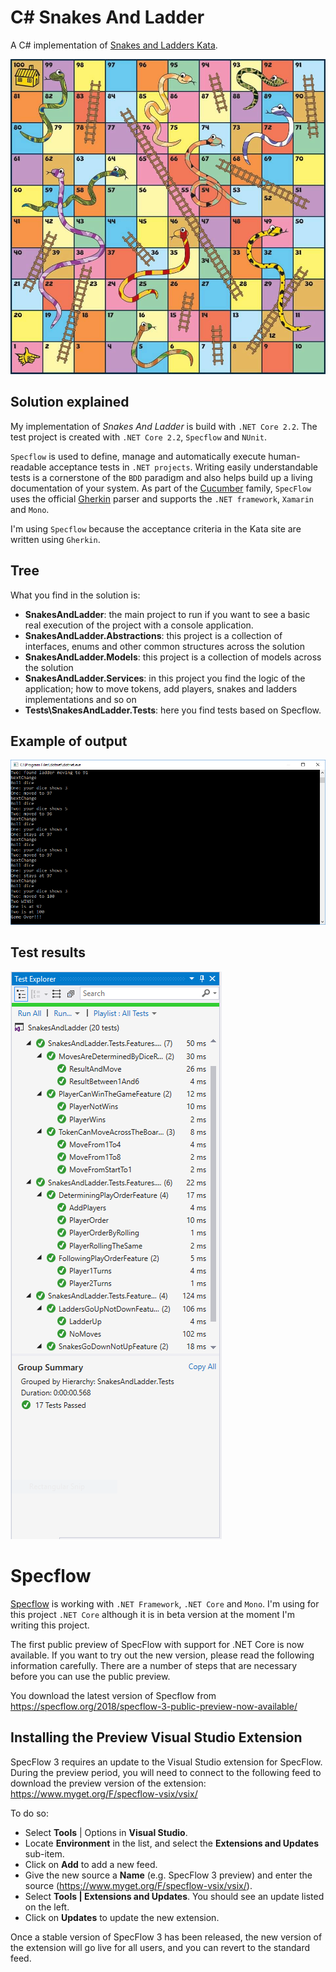 # C# Snakes And Ladder
A C# implementation of [Snakes and Ladders Kata](https://agilekatas.co.uk/katas/snakesandladders-kata).

![C# Snakes And Ladder](https://github.com/erossini/SnakesAndLadder/blob/FirstUpdate/Documentation/Images/SnakeAndLadderBoard.jpg?raw=true)

## Solution explained
My implementation of _Snakes And Ladder_ is build with `.NET Core 2.2`. The test project is created with `.NET Core 2.2`, `Specflow` and `NUnit`.

`Specflow` is used to define, manage and automatically execute human-readable acceptance tests in `.NET projects`. Writing easily understandable tests is a cornerstone of the `BDD` paradigm and also helps build up a living documentation of your system. As part of the [Cucumber](http://cukes.info/) family, `SpecFlow` uses the official [Gherkin](https://github.com/cucumber/gherkin/wiki) parser and supports the `.NET framework`, `Xamarin` and `Mono`.

I'm using `Specflow` because the acceptance criteria in the Kata site are written using `Gherkin`.

## Tree
What you find in the solution is:

- **SnakesAndLadder**: the main project to run if you want to see a basic real execution of the project with a console application.
- **SnakesAndLadder.Abstractions**: this project is a collection of interfaces, enums and other common structures across the solution
- **SnakesAndLadder.Models**: this project is a collection of models across the solution
- **SnakesAndLadder.Services**: in this project you find the logic of the application; how to move tokens, add players, snakes and ladders implementations and so on
- **Tests\SnakesAndLadder.Tests**: here you find tests based on Specflow.

## Example of output

![C# Snakes And Ladder](https://github.com/erossini/SnakesAndLadder/blob/FirstUpdate/Documentation/Images/SnakeAndLadderOutput.png?raw=true)

## Test results

![C# Snakes And Ladder Test results](https://github.com/erossini/SnakesAndLadder/blob/FirstUpdate/Documentation/Images/TestExplorer.png?raw=true)

# Specflow
[Specflow](https://specflow.org/) is working with `.NET Framework`, `.NET Core` and `Mono`. I'm using for this project `.NET Core` although it is in beta version at the moment I'm writing this project.

The first public preview of SpecFlow with support for .NET Core is now available. If you want to try out the new version, please read the following information carefully. There are a number of steps that are necessary before you can use the public preview.

You download the latest version of Specflow from https://specflow.org/2018/specflow-3-public-preview-now-available/

## Installing the Preview Visual Studio Extension
SpecFlow 3 requires an update to the Visual Studio extension for SpecFlow. During the preview period, you will need to connect to the following feed to download the preview version of the extension: https://www.myget.org/F/specflow-vsix/vsix/

To do so:
- Select **Tools** | Options in **Visual Studio**.
- Locate **Environment** in the list, and select the **Extensions and Updates** sub-item.
- Click on **Add** to add a new feed.
- Give the new source a **Name** (e.g. SpecFlow 3 preview) and enter the source (https://www.myget.org/F/specflow-vsix/vsix/).
- Select **Tools | Extensions and Updates**. You should see an update listed on the left.
- Click on **Updates** to update the new extension.

Once a stable version of SpecFlow 3 has been released, the new version of the extension will go live for all users, and you can revert to the standard feed.